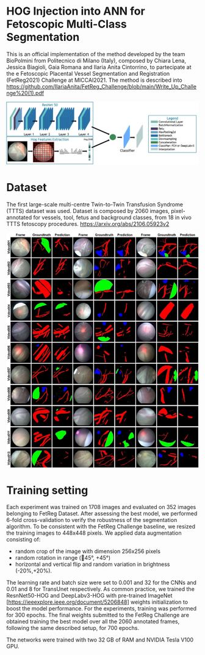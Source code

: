 # HOG Injection into ANN for Fetoscopic Multi-Class Segmentation
This is an official implementation of the method developed by the team BioPolmini from Politecnico di Milano (Italy), composed by Chiara Lena, Jessica Biagioli, 
Gaia Romana and Ilaria Anita Cintorrino, to partecipate at the e Fetoscopic Placental Vessel Segmentation and Registration (FetReg2021) Challenge at MICCAI2021. 
The method is described into https://github.com/IlariaAnita/FetReg_Challenge/blob/main/Write_Up_Challenge%20(1).pdf

![Framework](https://github.com/IlariaAnita/FetReg_Challenge/blob/main/framework.jpeg)

# Dataset
The first large-scale multi-centre Twin-to-Twin Transfusion Syndrome (TTTS) dataset was used. Dataset is composed by 2060 images, pixel-annotated for
vessels, tool, fetus and background classes, from 18 in vivo TTTS fetoscopy procedures. https://arxiv.org/abs/2106.05923v2

![Dataset](https://github.com/IlariaAnita/FetReg_Challenge/blob/main/dataset.jpg)

# Training setting 
Each experiment was trained on 1708 images and evaluated on 352 images belonging to FetReg Dataset.
After assessing the best model, we performed 6-fold cross-validation to verify the robustness of the segmentation algorithm. 
To be consistent with the FetReg Challenge baseline, we resized the training images to 448x448 pixels. 
We applied data augmentation consisting of: 
- random crop of the image with dimension 256x256 pixels
- random rotation in range (􀀀45°, +45°)
- horizontal and vertical flip and random variation in brightness (-20%,+20%). 

The learning rate and batch size were set to 0.001 and 32 for the CNNs and 0.01 and 8 for TransUnet respectively.
As common practice, we trained the ResnNet50-HOG and DeepLabv3-HOG with pre-trained ImageNet [https://ieeexplore.ieee.org/document/5206848] weights initialization 
to boost the model performance. 
For the experiments, training was performed for 300 epochs. The final weights submitted to the FetReg Challenge are obtained training the best model over all 
the 2060 annotated frames, following the same described setup, for 700 epochs.

The networks were trained with two 32 GB of RAM and NVIDIA Tesla V100 GPU.
